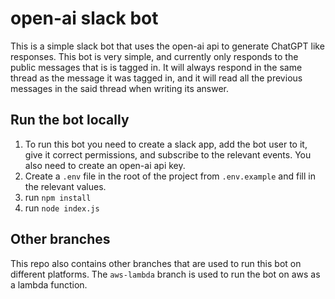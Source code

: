 # open-ai slack bot

This is a simple slack bot that uses the open-ai api to generate ChatGPT like responses. This bot is very simple, and currently only responds to the public messages that is is tagged in. It will always respond in the same thread as the message it was tagged in, and it will read all the previous messages in the said thread when writing its answer.

## Run the bot locally

1. To run this bot you need to create a slack app, add the bot user to it, give it correct permissions, and subscribe to the relevant events. You also need to create an open-ai api key.
2. Create a `.env` file in the root of the project from `.env.example` and fill in the relevant values.
3. run `npm install`
4. run `node index.js`

## Other branches

This repo also contains other branches that are used to run this bot on different platforms. The `aws-lambda` branch is used to run the bot on aws as a lambda function.
